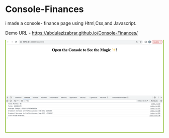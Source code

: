 # Console-Finances

 i made a console- finance page using Html,Css,and Javascript. 

Demo URL - [
](https://abdulazizabrar.github.io/Console-Finances/)https://abdulazizabrar.github.io/Console-Finances/

![Screenshot](assets/console-finances.png)


